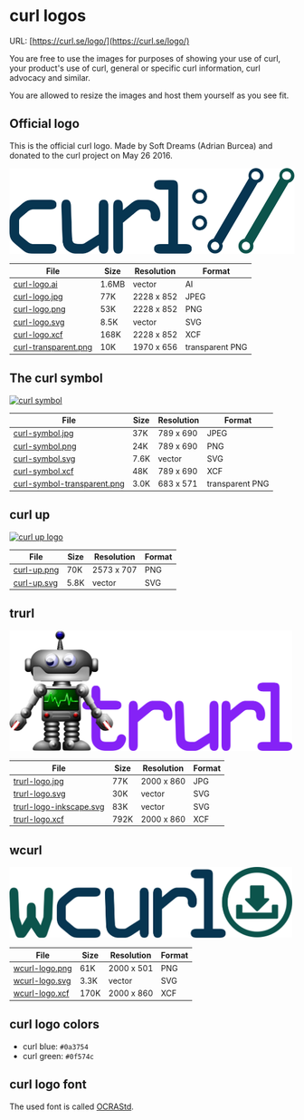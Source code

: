 curl logos
==========

URL: [https://curl.se/logo/](https://curl.se/logo/)

You are free to use the images for purposes of showing your use of curl, your
product's use of curl, general or specific curl information, curl advocacy and
similar.

You are allowed to resize the images and host them yourself as you see fit.

## Official logo

This is the official curl logo. Made by Soft Dreams (Adrian Burcea) and
donated to the curl project on May 26 2016.

[![curl logo](curl-logo.svg)]()

| File                                         | Size  | Resolution | Format          |
|----------------------------------------------|-------|------------|-----------------|
| [curl-logo.ai](curl-logo.ai)                 | 1.6MB | vector     | AI              |
| [curl-logo.jpg](curl-logo.jpg)               | 77K   | 2228 x 852 | JPEG            |
| [curl-logo.png](curl-logo.png)               | 53K   | 2228 x 852 | PNG             |
| [curl-logo.svg](curl-logo.svg)               | 8.5K  | vector     | SVG             |
| [curl-logo.xcf](curl-logo.xcf)               | 168K  | 2228 x 852 | XCF             |
| [curl-transparent.png](curl-transparent.png) | 10K   | 1970 x 656 | transparent PNG |

## The curl symbol

[![curl symbol](curl-symbol.svg)]()

| File                                                       | Size | Resolution | Format          |
|------------------------------------------------------------|------|------------|-----------------|
| [curl-symbol.jpg](curl-symbol.jpg)                         | 37K  | 789 x 690  | JPEG            |
| [curl-symbol.png](curl-symbol.png)                         | 24K  | 789 x 690  | PNG             |
| [curl-symbol.svg](curl-symbol.svg)                         | 7.6K | vector     | SVG             |
| [curl-symbol.xcf](curl-symbol.xcf)                         | 48K  | 789 x 690  | XCF             |
| [curl-symbol-transparent.png](curl-symbol-transparent.png) | 3.0K | 683 x 571  | transparent PNG |

## curl up

[![curl up logo](curl-up.svg)]()

| File                       | Size | Resolution | Format |
|----------------------------|------|------------|--------|
| [curl-up.png](curl-up.png) | 70K  | 2573 x 707 | PNG    |
| [curl-up.svg](curl-up.svg) | 5.8K | vector     | SVG    |

## trurl

<img src="trurl-logo.svg" width=500>

| File                                               | Size | Resolution | Format |
|----------------------------------------------------|------|------------|--------|
| [trurl-logo.jpg](trurl-logo.jpg)                   | 77K  | 2000 x 860 | JPG    |
| [trurl-logo.svg](trurl-logo.svg)                   | 30K  | vector     | SVG    |
| [trurl-logo-inkscape.svg](trurl-logo-inkscape.svg) | 83K  | vector     | SVG    |
| [trurl-logo.xcf](trurl-logo.xcf)                   | 792K | 2000 x 860 | XCF    |

## wcurl

<img src="wcurl-logo.svg" width=500>

| File                             | Size | Resolution | Format |
|----------------------------------|------|------------|--------|
| [wcurl-logo.png](wcurl-logo.png) | 61K  | 2000 x 501 | PNG    |
| [wcurl-logo.svg](wcurl-logo.svg) | 3.3K | vector     | SVG    |
| [wcurl-logo.xcf](wcurl-logo.xcf) | 170K | 2000 x 860 | XCF    |

## curl logo colors

- curl blue: `#0a3754`
- curl green: `#0f574c`

## curl logo font

The used font is called [OCRAStd](https://fontzone.net/font-details/ocrastd).
